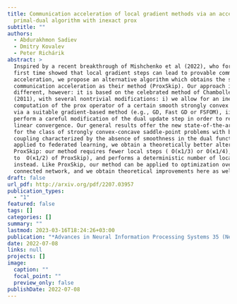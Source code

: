 ```yaml
---
title: Communication acceleration of local gradient methods via an accelerated
  primal-dual algorithm with inexact prox
subtitle: ""
authors:
  - Abdurakhmon Sadiev
  - Dmitry Kovalev
  - Peter Richárik
abstract: >
  Inspired by a recent breakthrough of Mishchenko et al (2022), who for the
  first time showed that local gradient steps can lead to provable communication
  acceleration, we propose an alternative algorithm which obtains the same
  communication acceleration as their method (ProxSkip). Our approach is very
  different, however: it is based on the celebrated method of Chambolle and Pock
  (2011), with several nontrivial modifications: i) we allow for an inexact
  computation of the prox operator of a certain smooth strongly convex function
  via a suitable gradient-based method (e.g., GD, Fast GD or FSFOM), ii) we
  perform a careful modification of the dual update step in order to retain
  linear convergence. Our general results offer the new state-of-the-art rates
  for the class of strongly convex-concave saddle-point problems with bilinear
  coupling characterized by the absence of smoothness in the dual function. When
  applied to federated learning, we obtain a theoretically better alternative to
  ProxSkip: our method requires fewer local steps ( O(κ1/3) or O(κ1/4), compared
  to  O(κ1/2) of ProxSkip), and performs a deterministic number of local steps
  instead. Like ProxSkip, our method can be applied to optimization over a
  connected network, and we obtain theoretical improvements here as well.
draft: false
url_pdf: http://arxiv.org/pdf/2207.03957
publication_types:
  - "1"
featured: false
tags: []
categories: []
summary: ""
lastmod: 2023-03-16T18:24:26+03:00
publication: "*Advances in Neural Information Processing Systems 35 (NeurIPS 2022)*"
date: 2022-07-08
links: null
projects: []
image:
  caption: ""
  focal_point: ""
  preview_only: false
publishDate: 2022-07-08
---
```

